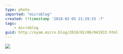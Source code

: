 ```yaml
---
type: photo
imported: "microblog"
created: !!timestamp '2018-02-05 21:19:33 -7'
tags:
    - microblog
guid: http://oyam.micro.blog/2018/02/06/041933.html
---
```

![](/media/images/photos/2018/02/36F2970FC25F630562CAD13753524C0D.jpg)

